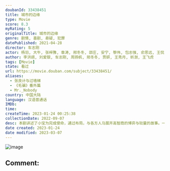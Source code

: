 ```yaml
---
doubanId: 33438451
title: 城市的边缘
type: Movie
score: 8.3
myRating: 5
originalTitle: 城市的边缘
genre: 剧情, 喜剧, 悬疑, 犯罪
datePublished: 2021-04-28
director: 车志刚
actor: 杨羽, 大牛, 张梓豫, 章涛, 邢冬冬, 邵庄, 安宁, 黎伟, 包志强, 俞思远, 王侃, 李彦峰, 周凯, 付余, 张弛
author: 李洪绸, 刘爱银, 车志刚, 周扬帆, 邢冬冬, 贾妍, 王秀月, 昕澍, 王飞虎
tags: [Movie]
state: 看过
url: https://movie.douban.com/subject/33438451/
aliases:
  - 张良计与过墙梯
  - 《毛骗》番外篇
  - Mr._Nobody
country: 中国大陆
language: 汉语普通话
IMDb: 
time: 
createTime: 2023-01-24 00:25:38
collectionDate: 2022-09-07
desc: 本剧讲述了小宝为完成使命，通过布局，与各方人马展开高智商的博弈与较量的故事。一系列大众常见的骗局贯穿主线，如酒托，推销假药等骗局，真实接地气，代入感极强，充满趣味的观赏性，同时还具有深刻的警示教育意义...
date created: 2023-01-24
date modified: 2023-03-07
---
```


![image](p2872006293.jpg)

Comment:
---
